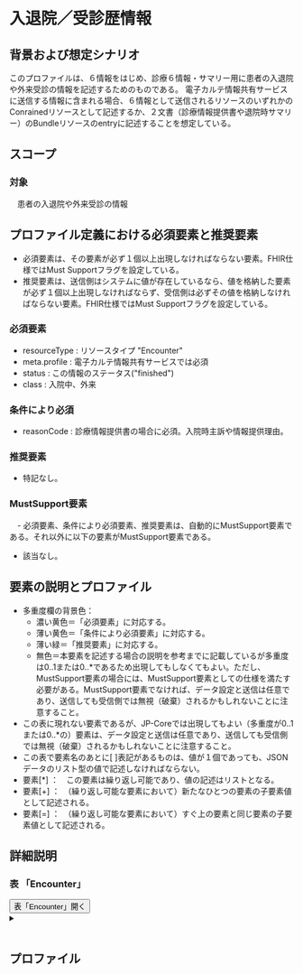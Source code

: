 
# 入退院／受診歴情報

## 背景および想定シナリオ
このプロファイルは、６情報をはじめ、診療６情報・サマリー用に患者の入退院や外来受診の情報を記述するためのものである。
電子カルテ情報共有サービスに送信する情報に含まれる場合、６情報として送信されるリソースのいずれかのConrainedリソースとして記述するか、２文書（診療情報提供書や退院時サマリー）のBundleリソースのentryに記述することを想定している。

## スコープ
### 対象
　患者の入退院や外来受診の情報

## プロファイル定義における必須要素と推奨要素
  - 必須要素は、その要素が必ず１個以上出現しなければならない要素。FHIR仕様ではMust Supportフラグを設定している。
  - 推奨要素は、送信側はシステムに値が存在しているなら、値を格納した要素が必ず１個以上出現しなければならず、受信側は必ずその値を格納しなければならない要素。FHIR仕様ではMust Supportフラグを設定している。

### 必須要素
  - resourceType : リソースタイプ "Encounter"
  - meta.profile : 電子カルテ情報共有サービスでは必須
  - status : この情報のステータス("finished")
  - class : 入院中、外来

### 条件により必須
  - reasonCode : 診療情報提供書の場合に必須。入院時主訴や情報提供理由。

### 推奨要素
  - 特記なし。

### MustSupport要素
　- 必須要素、条件により必須要素、推奨要素は、自動的にMustSupport要素である。それ以外に以下の要素がMustSupport要素である。
  - 該当なし。

## 要素の説明とプロファイル
  - 多重度欄の背景色：
    - 濃い黄色＝「必須要素」に対応する。
    - 薄い黄色＝「条件により必須要素」に対応する。
    - 薄い緑＝「推奨要素」に対応する。
    - 無色＝本要素を記述する場合の説明を参考までに記載しているが多重度は0..1または0..*であるため出現してもしなくてもよい。ただし、MustSupport要素の場合には、MustSupport要素としての仕様を満たす必要がある。MustSupport要素でなければ、データ設定と送信は任意であり、送信しても受信側では無視（破棄）されるかもしれないことに注意すること。
  - この表に現れない要素であるが、JP-Coreでは出現してもよい（多重度が0..1または0..*の）要素は、データ設定と送信は任意であり、送信しても受信側では無視（破棄）されるかもしれないことに注意すること。
  - この表で要素名のあとに[ ]表記があるものは、値が１個であっても、JSONデータのリスト型の値で記述しなければならない。
  - 要素[*] ：　この要素は繰り返し可能であり、値の記述はリストとなる。
  - 要素[+] ：　（繰り返し可能な要素において）新たなひとつの要素の子要素値として記述される。
  - 要素[=] ：　（繰り返し可能な要素において）すぐ上の要素と同じ要素の子要素値として記述される。

## 詳細説明


<script>
function details_open(onoff, idname, idCloseButton){
  var elem = document.getElementById(idname);
  elem.open = onoff;
  if (onoff == true){
    document.getElementById(idCloseButton).style.display = 'none';
  } else {
    document.getElementById(idCloseButton).style.display = 'inline';
  }
}
</script>


<h3>表 「Encounter」</h3>
<button id="mrc" type="button" onclick="details_open(true,'ConditionDetails','mrc')">表「Encounter」開く</button>
<details id="ConditionDetails">
<button type="button" onclick="details_open(false,'ConditionDetails', 'mrc')">閉じる</button>
<summary></summary>


<div id="Condition_18042" class="htmlTable" align=center x:publishsource="Excel">

<table border=0 cellpadding=0 cellspacing=0 width=1038 style='border-collapse:
 collapse;table-layout:fixed;width:778pt'>
 <col class=xl400 width=107 style='mso-width-source:userset;mso-width-alt:2925;
 width:80pt'>
 <col class=xl400 width=73 span=3 style='mso-width-source:userset;mso-width-alt:
 2011;width:55pt'>
 <col class=xl400 width=35 style='mso-width-source:userset;mso-width-alt:950;
 width:26pt'>
 <col class=xl400 width=87 style='mso-width-source:userset;mso-width-alt:2377;
 width:65pt'>
 <col class=xl400 width=359 style='mso-width-source:userset;mso-width-alt:9837;
 width:269pt'>
 <col class=xl400 width=36 style='mso-width-source:userset;mso-width-alt:987;
 width:27pt'>
 <col class=xl406 width=195 style='mso-width-source:userset;mso-width-alt:5339;
 width:146pt'>
 <tr height=68 style='mso-height-source:userset;height:51.0pt'>
  <td colspan=9 height=68 class=xl399 align=left width=1038 style='height:51.0pt;
  width:778pt'><a name="Print_Area"><ruby>多重度<span style='display:none'><rt>タジュウド
  </rt></span></ruby>は、<ruby>親<span style='display:none'><rt>オヤ </rt></span></ruby><ruby>要素<span
  style='display:none'><rt>ヨウソ </rt></span></ruby>が<ruby>出現<span
  style='display:none'><rt>シュツゲン </rt></span></ruby>した<ruby>場合<span
  style='display:none'><rt>バアイ </rt></span></ruby>の<ruby>多重度<span
  style='display:none'><rt>タジュウド </rt></span></ruby>。たとえばある<ruby>子要素<span
  style='display:none'><rt>コヨウソ </rt></span></ruby>の<ruby>多重度<span
  style='display:none'><rt>タジュウド </rt></span></ruby>が1..1であっても<ruby>親要素<span
  style='display:none'><rt>オヤヨウソ </rt></span></ruby>が<ruby>出現<span
  style='display:none'><rt>シュツゲン </rt></span></ruby>しない<ruby>場合<span
  style='display:none'><rt>バアイ </rt></span></ruby>にはその<ruby>子要素<span
  style='display:none'><rt>コヨウソ </rt></span></ruby>は<ruby>出現<span
  style='display:none'><rt>シュツゲン </rt></span></ruby>しない。<ruby>逆<span
  style='display:none'><rt>ギャク </rt></span></ruby>に<ruby>親要素<span
  style='display:none'><rt>オヤヨウソ </rt></span></ruby>が<ruby>出現<span
  style='display:none'><rt>シュツゲン </rt></span></ruby>する<ruby>場合<span
  style='display:none'><rt>バアイ </rt></span></ruby>には、この<ruby>子要素<span
  style='display:none'><rt>コヨウソ </rt></span></ruby>は<ruby>出現<span
  style='display:none'><rt>シュツゲン </rt></span></ruby>しなければならない。</a></td>
 </tr>
 <tr height=100 style='height:75.0pt'>
  <td height=100 class=xl67 width=107 style='height:75.0pt;border-top:none;
  width:80pt'>要素Lv1</td>
  <td class=xl389 width=73 style='border-top:none;border-left:none;width:55pt'>要素Lv2</td>
  <td class=xl389 width=73 style='border-top:none;border-left:none;width:55pt'>要素Lv3</td>
  <td class=xl389 width=73 style='border-top:none;border-left:none;width:55pt'>要素Lv4</td>
  <td class=xl390 width=35 style='border-top:none;border-left:none;width:26pt'>多重度</td>
  <td class=xl389 width=87 style='border-top:none;border-left:none;width:65pt'>型</td>
  <td class=xl389 width=359 style='border-top:none;border-left:none;width:269pt'>説明</td>
  <td class=xl389 width=36 style='border-top:none;border-left:none;width:27pt'><ruby>固定値<span
  style='display:none'><rt class=font6>コテイチ</rt></span></ruby> <br>
    <ruby>／<span style='display:none'><rt class=font6>レイジ</rt></span></ruby> <ruby>例<span
  style='display:none'><rt class=font6>ジ</rt></span></ruby> 示</td>
  <td class=xl391 width=195 style='border-top:none;border-left:none;width:146pt'><ruby>固定値<span
  style='display:none'><rt class=font6>コテイチ</rt></span></ruby> または<ruby>例示<span
  style='display:none'><rt class=font6>レイジ</rt></span></ruby></td>
 </tr>
 <tr height=40 style='height:30.0pt'>
  <td height=40 class=xl277 width=107 style='height:30.0pt;border-top:none;
  width:80pt'>resourceType</td>
  <td class=xl325 width=73 style='border-top:none;border-left:none;width:55pt'>　</td>
  <td class=xl325 width=73 style='border-top:none;border-left:none;width:55pt'>　</td>
  <td class=xl325 width=73 style='border-top:none;border-left:none;width:55pt'>　</td>
  <td class=xl392 width=35 style='border-top:none;border-left:none;width:26pt'>1..1</td>
  <td class=xl325 width=87 style='border-top:none;border-left:none;width:65pt'>　</td>
  <td class=xl393 width=359 style='border-top:none;border-left:none;width:269pt'>Encounterリソースであることを示す。</td>
  <td class=xl325 width=36 style='border-top:none;border-left:none;width:27pt'>固定値</td>
  <td class=xl394 width=195 style='border-top:none;border-left:none;width:146pt'>&quot;Encounter&quot;</td>
 </tr>
 <tr height=20 style='height:15.0pt'>
  <td height=20 class=xl277 width=107 style='height:15.0pt;border-top:none;
  width:80pt'>meta</td>
  <td class=xl325 width=73 style='border-top:none;border-left:none;width:55pt'>　</td>
  <td class=xl325 width=73 style='border-top:none;border-left:none;width:55pt'>　</td>
  <td class=xl325 width=73 style='border-top:none;border-left:none;width:55pt'>　</td>
  <td class=xl395 width=35 style='border-top:none;border-left:none;width:26pt'>0..1</td>
  <td class=xl325 width=87 style='border-top:none;border-left:none;width:65pt'>Meta</td>
  <td class=xl325 width=359 style='border-top:none;border-left:none;width:269pt'>　</td>
  <td class=xl325 width=36 style='border-top:none;border-left:none;width:27pt'>　</td>
  <td class=xl394 width=195 style='border-top:none;border-left:none;width:146pt'>　</td>
 </tr>
 <tr height=340 style='height:255.0pt'>
  <td height=340 class=xl277 width=107 style='height:255.0pt;border-top:none;
  width:80pt'>meta</td>
  <td class=xl325 width=73 style='border-top:none;border-left:none;width:55pt'>lastUpdated</td>
  <td class=xl325 width=73 style='border-top:none;border-left:none;width:55pt'>　</td>
  <td class=xl325 width=73 style='border-top:none;border-left:none;width:55pt'>　</td>
  <td class=xl395 width=35 style='border-top:none;border-left:none;width:26pt'>0..1</td>
  <td class=xl325 width=87 style='border-top:none;border-left:none;width:65pt'>instant</td>
  <td class=xl325 width=359 style='border-top:none;border-left:none;width:269pt'>最終更新日時。YYYY-MM-DDThh:mm:ss.sss+zz:zz<br>
   
  この要素は、このリソースのデータを取り込んで蓄積していたシステムが、このリソースになんらかの変更があった可能性があった日時を取得し、このデータを再取り込みする必要性の判断をするために使われる。<ruby>本要素<span
  style='display:none'><rt>ホンヨウソ </rt></span></ruby>に前回取り込んだ時点より後の日時が設定されている場合には、なんらかの変更があった可能性がある（変更がない場合もある）ものとして判断される。したがって、内容になんらかの変更があった場合、またはこのリソースのデータが初めて作成された場合には、その時点以降の日時（たとえば、このリソースのデータを作成した日時）を設定しなければならない。内容の変更がない場合でも、このリソースのデータが作り直された場合や単に複写された場合にその日時を設定しなおしてもよい。ただし、内容に変更がないのであれば、日時を変更しなくてもよい。また、この要素の変更とmeta.versionIdの変更とは、必ずしも連動しないことがある。</td>
  <td class=xl325 width=36 style='border-top:none;border-left:none;width:27pt'>例示</td>
  <td class=xl394 width=195 style='border-top:none;border-left:none;width:146pt'>&quot;2015-02-07T13:28:17.239+09:00&quot;</td>
 </tr>
 <tr height=160 style='height:120.0pt'>
  <td height=160 class=xl277 width=107 style='height:120.0pt;border-top:none;
  width:80pt'>meta</td>
  <td class=xl325 width=73 style='border-top:none;border-left:none;width:55pt'>profile[+]</td>
  <td class=xl325 width=73 style='border-top:none;border-left:none;width:55pt'>　</td>
  <td class=xl325 width=73 style='border-top:none;border-left:none;width:55pt'>　</td>
  <td class=xl396 width=35 style='border-top:none;border-left:none;width:26pt'>0..*</td>
  <td class=xl325 width=87 style='border-top:none;border-left:none;width:65pt'>canonical(StructureDefinition)</td>
  <td class=xl397 width=359 style='border-top:none;border-left:none;width:269pt'>準拠しているプロファイルを受信側に通知したい場合には、本文書のプロファイルを識別するURLを指定する。<br>
    http://jpfhir.jp/fhir/eCS/StructureDefinition/JP_Encounter_eCS　を設定する。<br>
    <font class="font11">電子カルテ情報共有サービスに本リソースデータを送信する場合には、http://jpfhir.jp/fhir/clins/StructureDefinition/JP_Encounter_eCS　を設定すること。</font></td>
  <td class=xl325 width=36 style='border-top:none;border-left:none;width:27pt'>固定値</td>
  <td class=xl398 width=195 style='border-top:none;border-left:none;width:146pt'>&quot;http://jpfhir.jp/fhir/eCS/StructureDefinition/JP_Encounter_eCS&quot;<br>
    または<br>
   
  &quot;http://jpfhir.jp/fhir/clins/StructureDefinition/JP_Encounter_eCS&quot;</td>
 </tr>
 <tr height=40 style='height:30.0pt'>
  <td height=40 class=xl401 align=left width=107 style='height:30.0pt;
  border-top:none;width:80pt'>identifier[*]</td>
  <td class=xl95 width=73 style='border-top:none;border-left:none;width:55pt'><span
  lang=EN-US>　</span></td>
  <td class=xl95 width=73 style='border-top:none;border-left:none;width:55pt'><span
  lang=EN-US>　</span></td>
  <td class=xl95 width=73 style='border-top:none;border-left:none;width:55pt'><span
  lang=EN-US>　</span></td>
  <td class=xl95 align=left width=35 style='border-top:none;border-left:none;
  width:26pt'>0..1*</td>
  <td class=xl95 align=left width=87 style='border-top:none;border-left:none;
  width:65pt'>Identifier</td>
  <td class=xl95 align=left width=359 style='border-top:none;border-left:none;
  width:269pt'>この医療機関における入院管理番号、あるいは<ruby>受診<span style='display:none'><rt>ジュシｎ
  </rt></span></ruby><ruby>歴<span style='display:none'><rt>レキ </rt></span></ruby><ruby>管理<span
  style='display:none'><rt>カンリ </rt></span></ruby><ruby>番号<span
  style='display:none'><rt>バンゴウ </rt></span></ruby>。</td>
  <td class=xl95 width=36 style='border-top:none;border-left:none;width:27pt'>　</td>
  <td class=xl394 width=195 style='border-top:none;border-left:none;width:146pt'><span
  lang=EN-US>　</span></td>
 </tr>
 <tr height=60 style='height:45.0pt'>
  <td height=60 class=xl401 align=left width=107 style='height:45.0pt;
  border-top:none;width:80pt'>identifier[+]</td>
  <td class=xl95 align=left width=73 style='border-top:none;border-left:none;
  width:55pt'>system</td>
  <td class=xl95 width=73 style='border-top:none;border-left:none;width:55pt'><span
  lang=EN-US>　</span></td>
  <td class=xl95 width=73 style='border-top:none;border-left:none;width:55pt'><span
  lang=EN-US>　</span></td>
  <td class=xl95 align=left width=35 style='border-top:none;border-left:none;
  width:26pt'>1..1</td>
  <td class=xl95 width=87 style='border-top:none;border-left:none;width:65pt'><span
  lang=EN-US>　</span></td>
  <td class=xl95 align=left width=359 style='border-top:none;border-left:none;
  width:269pt'>付番方法については「識別子名前空間一覧」を参照。</td>
  <td class=xl95 align=left width=36 style='border-top:none;border-left:none;
  width:27pt'>固定値</td>
  <td class=xl394 width=195 style='border-top:none;border-left:none;width:146pt'><span
  lang=EN-US>&quot;http://jpfhir.jp/fhir/core/IdSystem/resourceInstance-identifier&quot;</span></td>
 </tr>
 <tr height=20 style='height:15.0pt'>
  <td height=20 class=xl401 align=left width=107 style='height:15.0pt;
  border-top:none;width:80pt'>identifier[=]</td>
  <td class=xl95 align=left width=73 style='border-top:none;border-left:none;
  width:55pt'>value</td>
  <td class=xl95 width=73 style='border-top:none;border-left:none;width:55pt'><span
  lang=EN-US>　</span></td>
  <td class=xl95 width=73 style='border-top:none;border-left:none;width:55pt'><span
  lang=EN-US>　</span></td>
  <td class=xl95 align=left width=35 style='border-top:none;border-left:none;
  width:26pt'>1..1</td>
  <td class=xl95 width=87 style='border-top:none;border-left:none;width:65pt'><span
  lang=EN-US>　</span></td>
  <td class=xl95 align=left width=359 style='border-top:none;border-left:none;
  width:269pt'>入院管理番号、受診歴管理番号の文字列。値は例示。</td>
  <td class=xl95 align=left width=36 style='border-top:none;border-left:none;
  width:27pt'><ruby>例<span style='display:none'><rt>レイジ </rt></span></ruby>示</td>
  <td class=xl394 width=195 style='border-top:none;border-left:none;width:146pt'><span
  lang=EN-US>&quot;1311234567-2020-00123456&quot;</span></td>
 </tr>
 <tr height=60 style='height:45.0pt'>
  <td height=60 class=xl401 align=left width=107 style='height:45.0pt;
  border-top:none;width:80pt'>status</td>
  <td class=xl95 width=73 style='border-top:none;border-left:none;width:55pt'><span
  lang=EN-US>　</span></td>
  <td class=xl95 width=73 style='border-top:none;border-left:none;width:55pt'><span
  lang=EN-US>　</span></td>
  <td class=xl95 width=73 style='border-top:none;border-left:none;width:55pt'><span
  lang=EN-US>　</span></td>
  <td class=xl402 align=left width=35 style='border-top:none;border-left:none;
  width:26pt'>1..1</td>
  <td class=xl95 align=left width=87 style='border-top:none;border-left:none;
  width:65pt'>code</td>
  <td class=xl95 align=left width=359 style='border-top:none;border-left:none;
  width:269pt'>この情報のステータス。EncounterStatus(http://
  hl7.org/fhir/ValueSet/encouner-status)より&quot;finished&quot;を指定する。</td>
  <td class=xl95 align=left width=36 style='border-top:none;border-left:none;
  width:27pt'>固定値</td>
  <td class=xl394 width=195 style='border-top:none;border-left:none;width:146pt'><span
  lang=EN-US>&quot;finished&quot;</span></td>
 </tr>
 <tr height=20 style='height:15.0pt'>
  <td height=20 class=xl401 align=left width=107 style='height:15.0pt;
  border-top:none;width:80pt'>class</td>
  <td class=xl95 width=73 style='border-top:none;border-left:none;width:55pt'><span
  lang=EN-US>　</span></td>
  <td class=xl95 width=73 style='border-top:none;border-left:none;width:55pt'><span
  lang=EN-US>　</span></td>
  <td class=xl95 width=73 style='border-top:none;border-left:none;width:55pt'><span
  lang=EN-US>　</span></td>
  <td class=xl402 align=left width=35 style='border-top:none;border-left:none;
  width:26pt'>1..1</td>
  <td class=xl95 align=left width=87 style='border-top:none;border-left:none;
  width:65pt'>Coding</td>
  <td class=xl95 align=left width=359 style='border-top:none;border-left:none;
  width:269pt'><ruby>入院<span style='display:none'><rt>ニュウイｎ </rt></span></ruby>または受診イベントの分類<ruby>情報<span
  style='display:none'><rt>ジョウホウ </rt></span></ruby>。</td>
  <td class=xl95 width=36 style='border-top:none;border-left:none;width:27pt'>　</td>
  <td class=xl394 width=195 style='border-top:none;border-left:none;width:146pt'><span
  lang=EN-US>　</span></td>
 </tr>
 <tr height=60 style='page-break-before:always;height:45.0pt'>
  <td height=60 class=xl401 align=left width=107 style='height:45.0pt;
  border-top:none;width:80pt'>class</td>
  <td class=xl95 align=left width=73 style='border-top:none;border-left:none;
  width:55pt'>system</td>
  <td class=xl95 width=73 style='border-top:none;border-left:none;width:55pt'><span
  lang=EN-US>　</span></td>
  <td class=xl95 width=73 style='border-top:none;border-left:none;width:55pt'><span
  lang=EN-US>　</span></td>
  <td class=xl402 align=left width=35 style='border-top:none;border-left:none;
  width:26pt'>1..1</td>
  <td class=xl95 align=left width=87 style='border-top:none;border-left:none;
  width:65pt'>uri</td>
  <td class=xl95 align=left width=359 style='border-top:none;border-left:none;
  width:269pt'>コード体系v3.ActEncounterCodeを識別するURI<ruby>。<span style='display:
  none'><rt>。</rt></span></ruby></td>
  <td class=xl95 align=left width=36 style='border-top:none;border-left:none;
  width:27pt'>固定値</td>
  <td class=xl394 width=195 style='border-top:none;border-left:none;width:146pt'><span
  lang=EN-US>&quot;http://terminology. hl7.org/CodeSystem/v3-ActCode&quot;</span></td>
 </tr>
 <tr height=80 style='height:60.0pt'>
  <td height=80 class=xl401 align=left width=107 style='height:60.0pt;
  border-top:none;width:80pt'>class</td>
  <td class=xl95 align=left width=73 style='border-top:none;border-left:none;
  width:55pt'>code</td>
  <td class=xl95 width=73 style='border-top:none;border-left:none;width:55pt'><span
  lang=EN-US>　</span></td>
  <td class=xl95 width=73 style='border-top:none;border-left:none;width:55pt'><span
  lang=EN-US>　</span></td>
  <td class=xl402 align=left width=35 style='border-top:none;border-left:none;
  width:26pt'>1..1</td>
  <td class=xl95 align=left width=87 style='border-top:none;border-left:none;
  width:65pt'>code</td>
  <td class=xl95 align=left width=359 style='border-top:none;border-left:none;
  width:269pt'>「IMP:入院(inpatient
  Encounter)」または、「AMB:外来受診(ambulatory)」。退院時サマリーで退院時を記述する場合には&quot;IMP&quot;を使用する。INPではなくIMPであることに注意。</td>
  <td class=xl95 align=left width=36 style='border-top:none;border-left:none;
  width:27pt'>例示</td>
  <td class=xl394 width=195 style='border-top:none;border-left:none;width:146pt'><span
  lang=EN-US>“IMP&quot;</span></td>
 </tr>
 <tr height=20 style='height:15.0pt'>
  <td height=20 class=xl401 align=left width=107 style='height:15.0pt;
  border-top:none;width:80pt'>class</td>
  <td class=xl95 align=left width=73 style='border-top:none;border-left:none;
  width:55pt'>display</td>
  <td class=xl95 width=73 style='border-top:none;border-left:none;width:55pt'><span
  lang=EN-US>　</span></td>
  <td class=xl95 width=73 style='border-top:none;border-left:none;width:55pt'><span
  lang=EN-US>　</span></td>
  <td class=xl402 align=left width=35 style='border-top:none;border-left:none;
  width:26pt'>1..1</td>
  <td class=xl95 align=left width=87 style='border-top:none;border-left:none;
  width:65pt'>string</td>
  <td class=xl95 width=359 style='border-top:none;border-left:none;width:269pt'><span
  lang=EN-US>　</span></td>
  <td class=xl95 align=left width=36 style='border-top:none;border-left:none;
  width:27pt'>例示</td>
  <td class=xl394 width=195 style='border-top:none;border-left:none;width:146pt'><span
  lang=EN-US>“入院” または”外来”</span></td>
 </tr>
 <tr height=60 style='height:45.0pt'>
  <td height=60 class=xl401 align=left width=107 style='height:45.0pt;
  border-top:none;width:80pt'>classHistory[*]</td>
  <td class=xl95 width=73 style='border-top:none;border-left:none;width:55pt'><span
  lang=EN-US>　</span></td>
  <td class=xl95 width=73 style='border-top:none;border-left:none;width:55pt'><span
  lang=EN-US>　</span></td>
  <td class=xl95 width=73 style='border-top:none;border-left:none;width:55pt'><span
  lang=EN-US>　</span></td>
  <td class=xl95 align=left width=35 style='border-top:none;border-left:none;
  width:26pt'>0..*</td>
  <td class=xl95 width=87 style='border-top:none;border-left:none;width:65pt'><span
  lang=EN-US>　</span></td>
  <td class=xl95 align=left width=359 style='border-top:none;border-left:none;
  width:269pt'>この入院期間までの外来受診履歴や入院履歴を記述したい場合にここに繰り返しで記述する。紹介先受診情報では不要。</td>
  <td class=xl95 width=36 style='border-top:none;border-left:none;width:27pt'>　</td>
  <td class=xl394 width=195 style='border-top:none;border-left:none;width:146pt'><span
  lang=EN-US>　</span></td>
 </tr>
 <tr height=45 style='mso-height-source:userset;height:34.0pt'>
  <td height=45 class=xl401 align=left width=107 style='height:34.0pt;
  border-top:none;width:80pt'>classHistory[+]</td>
  <td class=xl95 align=left width=73 style='border-top:none;border-left:none;
  width:55pt'>class</td>
  <td class=xl95 width=73 style='border-top:none;border-left:none;width:55pt'><span
  lang=EN-US>　</span></td>
  <td class=xl95 width=73 style='border-top:none;border-left:none;width:55pt'><span
  lang=EN-US>　</span></td>
  <td class=xl95 align=left width=35 style='border-top:none;border-left:none;
  width:26pt'>1..1</td>
  <td class=xl95 align=left width=87 style='border-top:none;border-left:none;
  width:65pt'>Coding</td>
  <td class=xl95 align=left width=359 style='border-top:none;border-left:none;
  width:269pt'>受診イベントの分類</td>
  <td class=xl95 width=36 style='border-top:none;border-left:none;width:27pt'>　</td>
  <td class=xl394 width=195 style='border-top:none;border-left:none;width:146pt'><span
  lang=EN-US>　</span></td>
 </tr>
 <tr height=60 style='height:45.0pt'>
  <td height=60 class=xl401 align=left width=107 style='height:45.0pt;
  border-top:none;width:80pt'>classHistory[=]</td>
  <td class=xl95 align=left width=73 style='border-top:none;border-left:none;
  width:55pt'>class</td>
  <td class=xl95 align=left width=73 style='border-top:none;border-left:none;
  width:55pt'>system</td>
  <td class=xl95 width=73 style='border-top:none;border-left:none;width:55pt'><span
  lang=EN-US>　</span></td>
  <td class=xl95 align=left width=35 style='border-top:none;border-left:none;
  width:26pt'>1..1</td>
  <td class=xl95 align=left width=87 style='border-top:none;border-left:none;
  width:65pt'>uri</td>
  <td class=xl95 align=left width=359 style='border-top:none;border-left:none;
  width:269pt'>コード体系v3.ActEncounterCodeを識別するURI。</td>
  <td class=xl95 align=left width=36 style='border-top:none;border-left:none;
  width:27pt'>固定値</td>
  <td class=xl394 width=195 style='border-top:none;border-left:none;width:146pt'><span
  lang=EN-US>&quot;http://terminology. hl7.org/CodeSystem/v3-ActCode&quot;</span></td>
 </tr>
 <tr height=100 style='height:75.0pt'>
  <td height=100 class=xl401 align=left width=107 style='height:75.0pt;
  border-top:none;width:80pt'>classHistory[=]</td>
  <td class=xl95 align=left width=73 style='border-top:none;border-left:none;
  width:55pt'>class</td>
  <td class=xl95 align=left width=73 style='border-top:none;border-left:none;
  width:55pt'>code</td>
  <td class=xl95 width=73 style='border-top:none;border-left:none;width:55pt'><span
  lang=EN-US>　</span></td>
  <td class=xl95 align=left width=35 style='border-top:none;border-left:none;
  width:26pt'>1..1</td>
  <td class=xl95 width=87 style='border-top:none;border-left:none;width:65pt'><span
  lang=EN-US>　</span></td>
  <td class=xl95 align=left width=359 style='border-top:none;border-left:none;
  width:269pt'>「IMP:入院(inpatient Encounter)」または、「AMB:外来受診(ambulatory)」<br>
    退院時サマリーで退院時を記述する場合には&quot;IMP&quot;を使用する。<br>
    * INPではなくIMPであることに注意。</td>
  <td class=xl95 width=36 style='border-top:none;border-left:none;width:27pt'>　</td>
  <td class=xl394 width=195 style='border-top:none;border-left:none;width:146pt'><span
  lang=EN-US>“IMP” または”AMB”</span></td>
 </tr>
 <tr height=35 style='mso-height-source:userset;height:26.0pt'>
  <td height=35 class=xl401 align=left width=107 style='height:26.0pt;
  border-top:none;width:80pt'>classHistory[=]</td>
  <td class=xl95 align=left width=73 style='border-top:none;border-left:none;
  width:55pt'>class</td>
  <td class=xl95 align=left width=73 style='border-top:none;border-left:none;
  width:55pt'>display</td>
  <td class=xl95 width=73 style='border-top:none;border-left:none;width:55pt'><span
  lang=EN-US>　</span></td>
  <td class=xl95 align=left width=35 style='border-top:none;border-left:none;
  width:26pt'>1..1</td>
  <td class=xl95 width=87 style='border-top:none;border-left:none;width:65pt'><span
  lang=EN-US>　</span></td>
  <td class=xl95 width=359 style='border-top:none;border-left:none;width:269pt'><span
  lang=EN-US>　</span></td>
  <td class=xl95 width=36 style='border-top:none;border-left:none;width:27pt'>　</td>
  <td class=xl394 width=195 style='border-top:none;border-left:none;width:146pt'><span
  lang=EN-US>&quot;入院&quot;または&quot;外来&quot;</span></td>
 </tr>
 <tr height=40 style='height:30.0pt'>
  <td height=40 class=xl401 align=left width=107 style='height:30.0pt;
  border-top:none;width:80pt'>classHistory[=]</td>
  <td class=xl95 align=left width=73 style='border-top:none;border-left:none;
  width:55pt'>period</td>
  <td class=xl95 width=73 style='border-top:none;border-left:none;width:55pt'><span
  lang=EN-US>　</span></td>
  <td class=xl95 width=73 style='border-top:none;border-left:none;width:55pt'><span
  lang=EN-US>　</span></td>
  <td class=xl95 align=left width=35 style='border-top:none;border-left:none;
  width:26pt'>0..1</td>
  <td class=xl95 width=87 style='border-top:none;border-left:none;width:65pt'><span
  lang=EN-US>　</span></td>
  <td class=xl95 align=left width=359 style='border-top:none;border-left:none;
  width:269pt'>入院期間を表す必要がある場合には必須。外来では必要な場合を除き省略可。</td>
  <td class=xl95 width=36 style='border-top:none;border-left:none;width:27pt'>　</td>
  <td class=xl394 width=195 style='border-top:none;border-left:none;width:146pt'><span
  lang=EN-US>　</span></td>
 </tr>
 <tr height=60 style='height:45.0pt'>
  <td height=60 class=xl401 align=left width=107 style='height:45.0pt;
  border-top:none;width:80pt'>classHistory[=]</td>
  <td class=xl95 align=left width=73 style='border-top:none;border-left:none;
  width:55pt'>period</td>
  <td class=xl95 align=left width=73 style='border-top:none;border-left:none;
  width:55pt'>start</td>
  <td class=xl95 width=73 style='border-top:none;border-left:none;width:55pt'><span
  lang=EN-US>　</span></td>
  <td class=xl95 align=left width=35 style='border-top:none;border-left:none;
  width:26pt'>1..1</td>
  <td class=xl95 align=left width=87 style='border-top:none;border-left:none;
  width:65pt'>dateTime</td>
  <td class=xl95 align=left width=359 style='border-top:none;border-left:none;
  width:269pt'>上記イベントの開始日時。入院の場合には入院日、外来受診の場合には診療情報提供書の記載基準となった外来受診日に相当するが、period要素自体は省略できる。</td>
  <td class=xl95 width=36 style='border-top:none;border-left:none;width:27pt'>　</td>
  <td class=xl394 width=195 style='border-top:none;border-left:none;width:146pt'><span
  lang=EN-US>&quot;2020-08-21&quot;</span></td>
 </tr>
 <tr height=40 style='height:30.0pt'>
  <td height=40 class=xl401 align=left width=107 style='height:30.0pt;
  border-top:none;width:80pt'>classHistory[=]</td>
  <td class=xl95 align=left width=73 style='border-top:none;border-left:none;
  width:55pt'>period</td>
  <td class=xl95 align=left width=73 style='border-top:none;border-left:none;
  width:55pt'>end</td>
  <td class=xl95 width=73 style='border-top:none;border-left:none;width:55pt'><span
  lang=EN-US>　</span></td>
  <td class=xl95 align=left width=35 style='border-top:none;border-left:none;
  width:26pt'>0..1</td>
  <td class=xl95 align=left width=87 style='border-top:none;border-left:none;
  width:65pt'>dateTime</td>
  <td class=xl95 align=left width=359 style='border-top:none;border-left:none;
  width:269pt'>上記イベントの終了日時。入院の場合には退院日、外来受診の場合には不要。</td>
  <td class=xl95 width=36 style='border-top:none;border-left:none;width:27pt'>　</td>
  <td class=xl394 width=195 style='border-top:none;border-left:none;width:146pt'><span
  lang=EN-US>&quot;2020-08-24&quot;</span></td>
 </tr>
 <tr height=20 style='height:15.0pt'>
  <td height=20 class=xl401 align=left width=107 style='height:15.0pt;
  border-top:none;width:80pt'>period</td>
  <td class=xl95 width=73 style='border-top:none;border-left:none;width:55pt'><span
  lang=EN-US>　</span></td>
  <td class=xl95 width=73 style='border-top:none;border-left:none;width:55pt'><span
  lang=EN-US>　</span></td>
  <td class=xl95 width=73 style='border-top:none;border-left:none;width:55pt'><span
  lang=EN-US>　</span></td>
  <td class=xl95 align=left width=35 style='border-top:none;border-left:none;
  width:26pt'>0..1</td>
  <td class=xl95 align=left width=87 style='border-top:none;border-left:none;
  width:65pt'>Priod</td>
  <td class=xl95 align=left width=359 style='border-top:none;border-left:none;
  width:269pt'>入院期間、<ruby>受診<span style='display:none'><rt>ジュシｎ </rt></span></ruby>イベント<ruby>期間<span
  style='display:none'><rt>キカｎ </rt></span></ruby>。退院時サマリーでは必須。</td>
  <td class=xl95 width=36 style='border-top:none;border-left:none;width:27pt'>　</td>
  <td class=xl394 width=195 style='border-top:none;border-left:none;width:146pt'><span
  lang=EN-US>　</span></td>
 </tr>
 <tr height=20 style='height:15.0pt'>
  <td height=20 class=xl401 align=left width=107 style='height:15.0pt;
  border-top:none;width:80pt'>period</td>
  <td class=xl95 align=left width=73 style='border-top:none;border-left:none;
  width:55pt'>start</td>
  <td class=xl95 width=73 style='border-top:none;border-left:none;width:55pt'><span
  lang=EN-US>　</span></td>
  <td class=xl95 width=73 style='border-top:none;border-left:none;width:55pt'><span
  lang=EN-US>　</span></td>
  <td class=xl95 align=left width=35 style='border-top:none;border-left:none;
  width:26pt'>1..1</td>
  <td class=xl95 align=left width=87 style='border-top:none;border-left:none;
  width:65pt'>dateTime</td>
  <td class=xl95 align=left width=359 style='border-top:none;border-left:none;
  width:269pt'>この入院の入院日時</td>
  <td class=xl95 width=36 style='border-top:none;border-left:none;width:27pt'>　</td>
  <td class=xl394 width=195 style='border-top:none;border-left:none;width:146pt'><span
  lang=EN-US>&quot;2020-09-01&quot;</span></td>
 </tr>
 <tr height=20 style='height:15.0pt'>
  <td height=20 class=xl401 align=left width=107 style='height:15.0pt;
  border-top:none;width:80pt'>period</td>
  <td class=xl95 align=left width=73 style='border-top:none;border-left:none;
  width:55pt'>end</td>
  <td class=xl95 width=73 style='border-top:none;border-left:none;width:55pt'><span
  lang=EN-US>　</span></td>
  <td class=xl95 width=73 style='border-top:none;border-left:none;width:55pt'><span
  lang=EN-US>　</span></td>
  <td class=xl95 align=left width=35 style='border-top:none;border-left:none;
  width:26pt'>1..1</td>
  <td class=xl95 align=left width=87 style='border-top:none;border-left:none;
  width:65pt'>dateTime</td>
  <td class=xl95 align=left width=359 style='border-top:none;border-left:none;
  width:269pt'>この入院の退院日時</td>
  <td class=xl95 width=36 style='border-top:none;border-left:none;width:27pt'>　</td>
  <td class=xl394 width=195 style='border-top:none;border-left:none;width:146pt'><span
  lang=EN-US>&quot;2020-09-18&quot;</span></td>
 </tr>
 <tr height=20 style='height:15.0pt'>
  <td height=20 class=xl401 align=left width=107 style='height:15.0pt;
  border-top:none;width:80pt'>length</td>
  <td class=xl95 width=73 style='border-top:none;border-left:none;width:55pt'><span
  lang=EN-US>　</span></td>
  <td class=xl95 width=73 style='border-top:none;border-left:none;width:55pt'><span
  lang=EN-US>　</span></td>
  <td class=xl95 width=73 style='border-top:none;border-left:none;width:55pt'><span
  lang=EN-US>　</span></td>
  <td class=xl95 align=left width=35 style='border-top:none;border-left:none;
  width:26pt'>0..1</td>
  <td class=xl95 align=left width=87 style='border-top:none;border-left:none;
  width:65pt'>Duration</td>
  <td class=xl95 align=left width=359 style='border-top:none;border-left:none;
  width:269pt'>この入院の在院日数</td>
  <td class=xl95 width=36 style='border-top:none;border-left:none;width:27pt'>　</td>
  <td class=xl394 width=195 style='border-top:none;border-left:none;width:146pt'><span
  lang=EN-US>　</span></td>
 </tr>
 <tr height=20 style='height:15.0pt'>
  <td height=20 class=xl401 align=left width=107 style='height:15.0pt;
  border-top:none;width:80pt'>length</td>
  <td class=xl95 align=left width=73 style='border-top:none;border-left:none;
  width:55pt'>value</td>
  <td class=xl95 width=73 style='border-top:none;border-left:none;width:55pt'><span
  lang=EN-US>　</span></td>
  <td class=xl95 width=73 style='border-top:none;border-left:none;width:55pt'><span
  lang=EN-US>　</span></td>
  <td class=xl95 align=left width=35 style='border-top:none;border-left:none;
  width:26pt'>1..1</td>
  <td class=xl95 align=left width=87 style='border-top:none;border-left:none;
  width:65pt'>decimal</td>
  <td class=xl95 align=left width=359 style='border-top:none;border-left:none;
  width:269pt'>在院日数。値は例示。</td>
  <td class=xl95 width=36 style='border-top:none;border-left:none;width:27pt'>　</td>
  <td class=xl394 width=195 style='border-top:none;border-left:none;width:146pt'><span
  lang=EN-US>7</span></td>
 </tr>
 <tr height=20 style='height:15.0pt'>
  <td height=20 class=xl401 align=left width=107 style='height:15.0pt;
  border-top:none;width:80pt'>length</td>
  <td class=xl95 align=left width=73 style='border-top:none;border-left:none;
  width:55pt'>unit</td>
  <td class=xl95 width=73 style='border-top:none;border-left:none;width:55pt'><span
  lang=EN-US>　</span></td>
  <td class=xl95 width=73 style='border-top:none;border-left:none;width:55pt'><span
  lang=EN-US>　</span></td>
  <td class=xl95 align=left width=35 style='border-top:none;border-left:none;
  width:26pt'>1..1</td>
  <td class=xl95 align=left width=87 style='border-top:none;border-left:none;
  width:65pt'>string</td>
  <td class=xl95 align=left width=359 style='border-top:none;border-left:none;
  width:269pt'>在院日数の単位文字列。固定値。</td>
  <td class=xl95 width=36 style='border-top:none;border-left:none;width:27pt'>　</td>
  <td class=xl394 width=195 style='border-top:none;border-left:none;width:146pt'><span
  lang=EN-US>&quot;日&quot;</span></td>
 </tr>
 <tr height=32 style='mso-height-source:userset;height:24.0pt'>
  <td height=32 class=xl401 align=left width=107 style='height:24.0pt;
  border-top:none;width:80pt'>length</td>
  <td class=xl95 align=left width=73 style='border-top:none;border-left:none;
  width:55pt'>system</td>
  <td class=xl95 width=73 style='border-top:none;border-left:none;width:55pt'><span
  lang=EN-US>　</span></td>
  <td class=xl95 width=73 style='border-top:none;border-left:none;width:55pt'><span
  lang=EN-US>　</span></td>
  <td class=xl95 align=left width=35 style='border-top:none;border-left:none;
  width:26pt'>1..1</td>
  <td class=xl95 align=left width=87 style='border-top:none;border-left:none;
  width:65pt'>uri</td>
  <td class=xl95 align=left width=359 style='border-top:none;border-left:none;
  width:269pt'>単位コードUCUMのコード体系を識別するURI。固定値。</td>
  <td class=xl95 width=36 style='border-top:none;border-left:none;width:27pt'>　</td>
  <td class=xl394 width=195 style='border-top:none;border-left:none;width:146pt'><span
  lang=EN-US>&quot;http://unitsofmeasure.org&quot;</span></td>
 </tr>
 <tr height=20 style='height:15.0pt'>
  <td height=20 class=xl401 align=left width=107 style='height:15.0pt;
  border-top:none;width:80pt'>length</td>
  <td class=xl95 align=left width=73 style='border-top:none;border-left:none;
  width:55pt'>code</td>
  <td class=xl95 width=73 style='border-top:none;border-left:none;width:55pt'><span
  lang=EN-US>　</span></td>
  <td class=xl95 width=73 style='border-top:none;border-left:none;width:55pt'><span
  lang=EN-US>　</span></td>
  <td class=xl95 align=left width=35 style='border-top:none;border-left:none;
  width:26pt'>1..1</td>
  <td class=xl95 align=left width=87 style='border-top:none;border-left:none;
  width:65pt'>code</td>
  <td class=xl95 align=left width=359 style='border-top:none;border-left:none;
  width:269pt'>日を意味する単位コード「d」。固定値。</td>
  <td class=xl95 width=36 style='border-top:none;border-left:none;width:27pt'>　</td>
  <td class=xl394 width=195 style='border-top:none;border-left:none;width:146pt'><span
  lang=EN-US>&quot;d&quot;</span></td>
 </tr>
 <tr height=180 style='height:135.0pt'>
  <td height=180 class=xl401 align=left width=107 style='height:135.0pt;
  border-top:none;width:80pt'>reasonCode[*]</td>
  <td class=xl95 width=73 style='border-top:none;border-left:none;width:55pt'><span
  lang=EN-US>　</span></td>
  <td class=xl95 width=73 style='border-top:none;border-left:none;width:55pt'><span
  lang=EN-US>　</span></td>
  <td class=xl95 width=73 style='border-top:none;border-left:none;width:55pt'><span
  lang=EN-US>　</span></td>
  <td class=xl403 align=left width=35 style='border-top:none;border-left:none;
  width:26pt'>0..*</td>
  <td class=xl95 align=left width=87 style='border-top:none;border-left:none;
  width:65pt'>CodeableConcept</td>
  <td class=xl95 align=left width=359 style='border-top:none;border-left:none;
  width:269pt'>入院時主訴・入院理由。<br>
    診療情報提供書の場合、その理由（主訴・目的）<br>
   
  コードで記述できる場合にそのコード記述。system値はMEDIS標準病名マスター病名交換用コードを使用する場合の例示。&quot;BOEF&quot;は、MEDIS標準病名マスター病名交換用コードで&quot;持続腹痛&quot;のコード。&quot;持続腹痛&quot;は、入院時主訴・入院理由のテキスト記述。<br>
    診療情報提供書の場合、text要素で理由を自由記述すること。</td>
  <td class=xl95 align=left width=36 style='border-top:none;border-left:none;
  width:27pt'><ruby>例<span style='display:none'><rt>レイジ </rt></span></ruby>示</td>
  <td class=xl404 width=195 style='border-top:none;border-left:none;width:146pt'><span
  lang=EN-US><a href="http://medis.or.jp/CodeSystem/master-disease-exCode"
  target="_parent"><span style='font-family:"ＭＳ 明朝";mso-generic-font-family:
  auto;mso-font-charset:128'>http://medis.or.jp/CodeSystem/master-disease-exCode</span></a></span></td>
 </tr>
 <tr height=20 style='height:15.0pt'>
  <td height=20 class=xl401 align=left width=107 style='height:15.0pt;
  border-top:none;width:80pt'>diagnosis[*]</td>
  <td class=xl95 width=73 style='border-top:none;border-left:none;width:55pt'><span
  lang=EN-US>　</span></td>
  <td class=xl95 width=73 style='border-top:none;border-left:none;width:55pt'><span
  lang=EN-US>　</span></td>
  <td class=xl95 width=73 style='border-top:none;border-left:none;width:55pt'><span
  lang=EN-US>　</span></td>
  <td class=xl95 align=left width=35 style='border-top:none;border-left:none;
  width:26pt'>0..*</td>
  <td class=xl95 width=87 style='border-top:none;border-left:none;width:65pt'><span
  lang=EN-US>　</span></td>
  <td class=xl95 align=left width=359 style='border-top:none;border-left:none;
  width:269pt'>入院期間中の診断情報。診療情報提供書では不要。</td>
  <td class=xl95 width=36 style='border-top:none;border-left:none;width:27pt'>　</td>
  <td class=xl394 width=195 style='border-top:none;border-left:none;width:146pt'><span
  lang=EN-US>　</span></td>
 </tr>
 <tr height=40 style='height:30.0pt'>
  <td height=40 class=xl401 align=left width=107 style='height:30.0pt;
  border-top:none;width:80pt'>diagnosis[+]</td>
  <td class=xl95 align=left width=73 style='border-top:none;border-left:none;
  width:55pt'>condition</td>
  <td class=xl95 width=73 style='border-top:none;border-left:none;width:55pt'><span
  lang=EN-US>　</span></td>
  <td class=xl95 width=73 style='border-top:none;border-left:none;width:55pt'><span
  lang=EN-US>　</span></td>
  <td class=xl95 align=left width=35 style='border-top:none;border-left:none;
  width:26pt'>1..1</td>
  <td class=xl95 align=left width=87 style='border-top:none;border-left:none;
  width:65pt'>Reference(Condition)</td>
  <td class=xl95 align=left width=359 style='border-top:none;border-left:none;
  width:269pt'>患者状態（病態・疾患名・症状）への参照</td>
  <td class=xl95 width=36 style='border-top:none;border-left:none;width:27pt'>　</td>
  <td class=xl394 width=195 style='border-top:none;border-left:none;width:146pt'><span
  lang=EN-US>　</span></td>
 </tr>
 <tr height=120 style='height:90.0pt'>
  <td height=120 class=xl401 align=left width=107 style='height:90.0pt;
  border-top:none;width:80pt'>diagnosis[=]</td>
  <td class=xl95 align=left width=73 style='border-top:none;border-left:none;
  width:55pt'>use</td>
  <td class=xl95 width=73 style='border-top:none;border-left:none;width:55pt'><span
  lang=EN-US>　</span></td>
  <td class=xl95 width=73 style='border-top:none;border-left:none;width:55pt'><span
  lang=EN-US>　</span></td>
  <td class=xl95 align=left width=35 style='border-top:none;border-left:none;
  width:26pt'>0..1</td>
  <td class=xl95 align=left width=87 style='border-top:none;border-left:none;
  width:65pt'>CodeableConcept</td>
  <td class=xl95 align=left width=359 style='border-top:none;border-left:none;
  width:269pt'>診断の位置付け区分。<br>
   
  （DiagnosisRole）。これにより、入院時診断、退院時診断、などが区別される。入院中のすべての診断病名にこのコードが必須ではないが、少なくともAD:入院時診断、DD:退院時診断、CC:主訴、についてはそれぞれ1個以上はこのコードがついている必要がある。</td>
  <td class=xl95 width=36 style='border-top:none;border-left:none;width:27pt'>　</td>
  <td class=xl394 width=195 style='border-top:none;border-left:none;width:146pt'><span
  lang=EN-US>　</span></td>
 </tr>
 <tr height=40 style='height:30.0pt'>
  <td height=40 class=xl401 align=left width=107 style='height:30.0pt;
  border-top:none;width:80pt'>diagnosis[=]</td>
  <td class=xl95 align=left width=73 style='border-top:none;border-left:none;
  width:55pt'>use</td>
  <td class=xl95 align=left width=73 style='border-top:none;border-left:none;
  width:55pt'>coding[*]</td>
  <td class=xl95 width=73 style='border-top:none;border-left:none;width:55pt'><span
  lang=EN-US>　</span></td>
  <td class=xl95 align=left width=35 style='border-top:none;border-left:none;
  width:26pt'>1..*</td>
  <td class=xl95 width=87 style='border-top:none;border-left:none;width:65pt'><span
  lang=EN-US>　</span></td>
  <td class=xl95 align=left width=359 style='border-top:none;border-left:none;
  width:269pt'>同じ診断名に複数の診断位置付けコードをつけることができる。</td>
  <td class=xl95 width=36 style='border-top:none;border-left:none;width:27pt'>　</td>
  <td class=xl394 width=195 style='border-top:none;border-left:none;width:146pt'><span
  lang=EN-US>　</span></td>
 </tr>
 <tr height=40 style='height:30.0pt'>
  <td height=40 class=xl401 align=left width=107 style='height:30.0pt;
  border-top:none;width:80pt'>diagnosis[=]</td>
  <td class=xl95 align=left width=73 style='border-top:none;border-left:none;
  width:55pt'>use</td>
  <td class=xl95 align=left width=73 style='border-top:none;border-left:none;
  width:55pt'>coding[+]</td>
  <td class=xl95 align=left width=73 style='border-top:none;border-left:none;
  width:55pt'>system</td>
  <td class=xl95 align=left width=35 style='border-top:none;border-left:none;
  width:26pt'>1..1</td>
  <td class=xl95 width=87 style='border-top:none;border-left:none;width:65pt'><span
  lang=EN-US>　</span></td>
  <td class=xl95 align=left width=359 style='border-top:none;border-left:none;
  width:269pt'>診断位置付けValueSet（FHIR準拠の場合のコード表）</td>
  <td class=xl95 width=36 style='border-top:none;border-left:none;width:27pt'>　</td>
  <td class=xl394 width=195 style='border-top:none;border-left:none;width:146pt'><span
  lang=EN-US>&quot;<font class="font44">http://terminology.hl7.org/CodeSystem/diagnosis-role</font><font
  class="font9">&quot;</font></span></td>
 </tr>
 <tr height=60 style='height:45.0pt'>
  <td height=60 class=xl401 align=left width=107 style='height:45.0pt;
  border-top:none;width:80pt'>diagnosis[=]</td>
  <td class=xl95 align=left width=73 style='border-top:none;border-left:none;
  width:55pt'>use</td>
  <td class=xl95 align=left width=73 style='border-top:none;border-left:none;
  width:55pt'>coding[=]</td>
  <td class=xl95 align=left width=73 style='border-top:none;border-left:none;
  width:55pt'>code</td>
  <td class=xl95 align=left width=35 style='border-top:none;border-left:none;
  width:26pt'>1..1</td>
  <td class=xl95 width=87 style='border-top:none;border-left:none;width:65pt'><span
  lang=EN-US>　</span></td>
  <td class=xl95 align=left width=359 style='border-top:none;border-left:none;
  width:269pt'>AD:入院時診断、DD:退院時診断、CC:主訴、CM:併存症診断、pre-op:術前診断、post-op:術後診断、billing:会計請求診断（FHIR準拠の場合のコード表）。値は例示。</td>
  <td class=xl95 width=36 style='border-top:none;border-left:none;width:27pt'>　</td>
  <td class=xl394 width=195 style='border-top:none;border-left:none;width:146pt'><span
  lang=EN-US>&quot;DD&quot;</span></td>
 </tr>
 <tr height=20 style='height:15.0pt'>
  <td height=20 class=xl401 align=left width=107 style='height:15.0pt;
  border-top:none;width:80pt'>diagnosis[=]</td>
  <td class=xl95 align=left width=73 style='border-top:none;border-left:none;
  width:55pt'>use</td>
  <td class=xl95 align=left width=73 style='border-top:none;border-left:none;
  width:55pt'>coding[=]</td>
  <td class=xl95 align=left width=73 style='border-top:none;border-left:none;
  width:55pt'>display</td>
  <td class=xl95 align=left width=35 style='border-top:none;border-left:none;
  width:26pt'>1..1</td>
  <td class=xl95 width=87 style='border-top:none;border-left:none;width:65pt'><span
  lang=EN-US>　</span></td>
  <td class=xl95 align=left width=359 style='border-top:none;border-left:none;
  width:269pt'>コードに対する名称。値は例示。</td>
  <td class=xl95 width=36 style='border-top:none;border-left:none;width:27pt'>　</td>
  <td class=xl394 width=195 style='border-top:none;border-left:none;width:146pt'><span
  lang=EN-US>&quot;退院時診断&quot;</span></td>
 </tr>
 <tr height=40 style='height:30.0pt'>
  <td height=40 class=xl401 align=left width=107 style='height:30.0pt;
  border-top:none;width:80pt'>diagnosis[=]</td>
  <td class=xl95 align=left width=73 style='border-top:none;border-left:none;
  width:55pt'>rank</td>
  <td class=xl95 width=73 style='border-top:none;border-left:none;width:55pt'><span
  lang=EN-US>　</span></td>
  <td class=xl95 width=73 style='border-top:none;border-left:none;width:55pt'><span
  lang=EN-US>　</span></td>
  <td class=xl95 align=left width=35 style='border-top:none;border-left:none;
  width:26pt'>0..1</td>
  <td class=xl95 align=left width=87 style='border-top:none;border-left:none;
  width:65pt'>positiveInt</td>
  <td class=xl95 align=left width=359 style='border-top:none;border-left:none;
  width:269pt'>同じ診断位置付け内での順序数値（1から順）。順序は医療者の意図によりつけてよい。値は例示。</td>
  <td class=xl95 width=36 style='border-top:none;border-left:none;width:27pt'>　</td>
  <td class=xl394 width=195 style='border-top:none;border-left:none;width:146pt'><span
  lang=EN-US>1</span></td>
 </tr>
 <tr height=40 style='height:30.0pt'>
  <td height=40 class=xl401 align=left width=107 style='height:30.0pt;
  border-top:none;width:80pt'>hospitalization</td>
  <td class=xl95 width=73 style='border-top:none;border-left:none;width:55pt'><span
  lang=EN-US>　</span></td>
  <td class=xl95 width=73 style='border-top:none;border-left:none;width:55pt'><span
  lang=EN-US>　</span></td>
  <td class=xl95 width=73 style='border-top:none;border-left:none;width:55pt'><span
  lang=EN-US>　</span></td>
  <td class=xl95 align=left width=35 style='border-top:none;border-left:none;
  width:26pt'>0..1</td>
  <td class=xl95 align=left width=87 style='border-top:none;border-left:none;
  width:65pt'>BackboneElement</td>
  <td class=xl95 align=left width=359 style='border-top:none;border-left:none;
  width:269pt'>入退院詳細情報。診療情報提供書では不要。退院時サマリーでは必須。</td>
  <td class=xl95 width=36 style='border-top:none;border-left:none;width:27pt'>　</td>
  <td class=xl394 width=195 style='border-top:none;border-left:none;width:146pt'><span
  lang=EN-US>　</span></td>
 </tr>
 <tr height=80 style='height:60.0pt'>
  <td height=80 class=xl401 align=left width=107 style='height:60.0pt;
  border-top:none;width:80pt'>hospitalization</td>
  <td class=xl95 align=left width=73 style='border-top:none;border-left:none;
  width:55pt'>origin</td>
  <td class=xl95 width=73 style='border-top:none;border-left:none;width:55pt'><span
  lang=EN-US>　</span></td>
  <td class=xl95 width=73 style='border-top:none;border-left:none;width:55pt'><span
  lang=EN-US>　</span></td>
  <td class=xl95 align=left width=35 style='border-top:none;border-left:none;
  width:26pt'>0..1</td>
  <td class=xl95 align=left width=87 style='border-top:none;border-left:none;
  width:65pt'>Reference(Location | Organization)</td>
  <td class=xl95 align=left width=359 style='border-top:none;border-left:none;
  width:269pt'>入院前の所在場所または施設への参照。</td>
  <td class=xl95 width=36 style='border-top:none;border-left:none;width:27pt'>　</td>
  <td class=xl394 width=195 style='border-top:none;border-left:none;width:146pt'><span
  lang=EN-US>　</span></td>
 </tr>
 <tr height=180 style='height:135.0pt'>
  <td height=180 class=xl401 align=left width=107 style='height:135.0pt;
  border-top:none;width:80pt'>hospitalization</td>
  <td class=xl95 align=left width=73 style='border-top:none;border-left:none;
  width:55pt'>admitSource</td>
  <td class=xl95 width=73 style='border-top:none;border-left:none;width:55pt'><span
  lang=EN-US>　</span></td>
  <td class=xl95 width=73 style='border-top:none;border-left:none;width:55pt'><span
  lang=EN-US>　</span></td>
  <td class=xl95 align=left width=35 style='border-top:none;border-left:none;
  width:26pt'>0..1</td>
  <td class=xl95 align=left width=87 style='border-top:none;border-left:none;
  width:65pt'>CodeableConcept</td>
  <td class=xl95 align=left width=359 style='border-top:none;border-left:none;
  width:269pt'>入院経路を表すコード情報。値は例示。system<ruby>値<span style='display:none'><rt>チ </rt></span></ruby>は<ruby>固定値<span
  style='display:none'><rt>コテイチ </rt></span></ruby>。<br>
    （出典：厚労省DPC導入影響評価調査）<br>
    0 院内の他病棟からの転棟<br>
    1 家庭からの入院<br>
    4 他の病院・診療所の病棟からの転院<br>
    5 介護施設・福祉施設に入所中<br>
    8 院内で出生<br>
    9 その他</td>
  <td class=xl95 align=left width=36 style='border-top:none;border-left:none;
  width:27pt'><ruby>固定値<span style='display:none'><rt>コテイチ </rt></span></ruby></td>
  <td class=xl404 width=195 style='border-top:none;border-left:none;width:146pt'><span
  lang=EN-US><a href="http://jpfhir.jp/fhir/eCS/CodeSystem/admit-Source"
  target="_parent"><span style='font-family:"ＭＳ 明朝";mso-generic-font-family:
  auto;mso-font-charset:128'>http://jpfhir.jp/fhir/eCS/CodeSystem/admit-Source</span></a></span></td>
 </tr>
 <tr height=40 style='height:30.0pt'>
  <td height=40 class=xl401 align=left width=107 style='height:30.0pt;
  border-top:none;width:80pt'>hospitalization</td>
  <td class=xl95 align=left width=73 style='border-top:none;border-left:none;
  width:55pt'>reAdmission</td>
  <td class=xl95 width=73 style='border-top:none;border-left:none;width:55pt'><span
  lang=EN-US>　</span></td>
  <td class=xl95 width=73 style='border-top:none;border-left:none;width:55pt'><span
  lang=EN-US>　</span></td>
  <td class=xl95 align=left width=35 style='border-top:none;border-left:none;
  width:26pt'>0..1</td>
  <td class=xl95 align=left width=87 style='border-top:none;border-left:none;
  width:65pt'>CodeableConcept</td>
  <td class=xl95 align=left width=359 style='border-top:none;border-left:none;
  width:269pt'>再入院の場合の再入院種類。当面未使用</td>
  <td class=xl95 width=36 style='border-top:none;border-left:none;width:27pt'>　</td>
  <td class=xl394 width=195 style='border-top:none;border-left:none;width:146pt'><span
  lang=EN-US>　</span></td>
 </tr>
 <tr height=40 style='height:30.0pt'>
  <td height=40 class=xl401 align=left width=107 style='height:30.0pt;
  border-top:none;width:80pt'>hospitalization</td>
  <td class=xl95 align=left width=73 style='border-top:none;border-left:none;
  width:55pt'>specialCourtesy</td>
  <td class=xl95 width=73 style='border-top:none;border-left:none;width:55pt'><span
  lang=EN-US>　</span></td>
  <td class=xl95 width=73 style='border-top:none;border-left:none;width:55pt'><span
  lang=EN-US>　</span></td>
  <td class=xl95 align=left width=35 style='border-top:none;border-left:none;
  width:26pt'>0..1</td>
  <td class=xl95 align=left width=87 style='border-top:none;border-left:none;
  width:65pt'>CodeableConcept</td>
  <td class=xl95 align=left width=359 style='border-top:none;border-left:none;
  width:269pt'>特別配慮を要する入院。VIP、職員、医療専門職といった区分。当面未使用</td>
  <td class=xl95 width=36 style='border-top:none;border-left:none;width:27pt'>　</td>
  <td class=xl394 width=195 style='border-top:none;border-left:none;width:146pt'><span
  lang=EN-US>　</span></td>
 </tr>
 <tr height=40 style='height:30.0pt'>
  <td height=40 class=xl401 align=left width=107 style='height:30.0pt;
  border-top:none;width:80pt'>hospitalization</td>
  <td class=xl95 align=left width=73 style='border-top:none;border-left:none;
  width:55pt'>SpecialArrangement</td>
  <td class=xl95 width=73 style='border-top:none;border-left:none;width:55pt'><span
  lang=EN-US>　</span></td>
  <td class=xl95 width=73 style='border-top:none;border-left:none;width:55pt'><span
  lang=EN-US>　</span></td>
  <td class=xl95 align=left width=35 style='border-top:none;border-left:none;
  width:26pt'>0..1</td>
  <td class=xl95 align=left width=87 style='border-top:none;border-left:none;
  width:65pt'>CodeableConcept</td>
  <td class=xl95 align=left width=359 style='border-top:none;border-left:none;
  width:269pt'>特別調整を要する入院。車椅子、増設ベッド、通訳、付き添い、盲導犬等の必要性。当面未使用</td>
  <td class=xl95 width=36 style='border-top:none;border-left:none;width:27pt'>　</td>
  <td class=xl394 width=195 style='border-top:none;border-left:none;width:146pt'><span
  lang=EN-US>　</span></td>
 </tr>
 <tr height=80 style='height:60.0pt'>
  <td height=80 class=xl401 align=left width=107 style='height:60.0pt;
  border-top:none;width:80pt'>hospitalization</td>
  <td class=xl95 align=left width=73 style='border-top:none;border-left:none;
  width:55pt'>destination</td>
  <td class=xl95 width=73 style='border-top:none;border-left:none;width:55pt'><span
  lang=EN-US>　</span></td>
  <td class=xl95 width=73 style='border-top:none;border-left:none;width:55pt'><span
  lang=EN-US>　</span></td>
  <td class=xl95 align=left width=35 style='border-top:none;border-left:none;
  width:26pt'>0..1</td>
  <td class=xl95 align=left width=87 style='border-top:none;border-left:none;
  width:65pt'>Reference(Location | Organization)</td>
  <td class=xl95 align=left width=359 style='border-top:none;border-left:none;
  width:269pt'>退院先場所または施設への参照。</td>
  <td class=xl95 width=36 style='border-top:none;border-left:none;width:27pt'>　</td>
  <td class=xl394 width=195 style='border-top:none;border-left:none;width:146pt'><span
  lang=EN-US>　</span></td>
 </tr>
 <tr height=180 style='height:135.0pt'>
  <td height=180 class=xl401 align=left width=107 style='height:135.0pt;
  border-top:none;width:80pt'>hospitalization</td>
  <td class=xl95 align=left width=73 style='border-top:none;border-left:none;
  width:55pt'>dischargeDisposition</td>
  <td class=xl95 width=73 style='border-top:none;border-left:none;width:55pt'><span
  lang=EN-US>　</span></td>
  <td class=xl95 width=73 style='border-top:none;border-left:none;width:55pt'><span
  lang=EN-US>　</span></td>
  <td class=xl95 align=left width=35 style='border-top:none;border-left:none;
  width:26pt'>1..1</td>
  <td class=xl95 align=left width=87 style='border-top:none;border-left:none;
  width:65pt'>CodeableConcept</td>
  <td class=xl95 align=left width=359 style='border-top:none;border-left:none;
  width:269pt'>退院時転帰コード情報。コード表は暫定（出典：厚労省DPC導入影響評価調査）<br>
    1:傷病が治癒・軽快<br>
    3:傷病（白血病、潰瘍性大腸炎、クローン病等）が寛解<br>
    4:傷病が不変<br>
    5:傷病が増悪<br>
    6:傷病による死亡<br>
    7:傷病以外による死亡<br>
    9:その他（検査入院,正常分娩及び人間ドック含む）</td>
  <td class=xl95 width=36 style='border-top:none;border-left:none;width:27pt'>　</td>
  <td class=xl404 width=195 style='border-top:none;border-left:none;width:146pt'><span
  lang=EN-US><a
  href="http://jpfhir.jp/fhir/eCS/CodeSystem/discharge-disposition"
  target="_parent"><span style='font-family:"ＭＳ 明朝";mso-generic-font-family:
  auto;mso-font-charset:128'>http://jpfhir.jp/fhir/eCS/CodeSystem/discharge-disposition</span></a></span></td>
 </tr>
 <tr height=40 style='height:30.0pt'>
  <td height=40 class=xl401 align=left width=107 style='height:30.0pt;
  border-top:none;width:80pt'>location[*]</td>
  <td class=xl95 width=73 style='border-top:none;border-left:none;width:55pt'><span
  lang=EN-US>　</span></td>
  <td class=xl95 width=73 style='border-top:none;border-left:none;width:55pt'><span
  lang=EN-US>　</span></td>
  <td class=xl95 width=73 style='border-top:none;border-left:none;width:55pt'><span
  lang=EN-US>　</span></td>
  <td class=xl95 align=left width=35 style='border-top:none;border-left:none;
  width:26pt'>0..*</td>
  <td class=xl95 align=left width=87 style='border-top:none;border-left:none;
  width:65pt'>BackboneElement</td>
  <td class=xl95 align=left width=359 style='border-top:none;border-left:none;
  width:269pt'>入院中の所在場所（病棟病室など）。診療情報提供書では不要。</td>
  <td class=xl95 width=36 style='border-top:none;border-left:none;width:27pt'>　</td>
  <td class=xl394 width=195 style='border-top:none;border-left:none;width:146pt'><span
  lang=EN-US>　</span></td>
 </tr>
 <tr height=40 style='height:30.0pt'>
  <td height=40 class=xl401 align=left width=107 style='height:30.0pt;
  border-top:none;width:80pt'>location[+]</td>
  <td class=xl95 align=left width=73 style='border-top:none;border-left:none;
  width:55pt'>location</td>
  <td class=xl95 width=73 style='border-top:none;border-left:none;width:55pt'><span
  lang=EN-US>　</span></td>
  <td class=xl95 width=73 style='border-top:none;border-left:none;width:55pt'><span
  lang=EN-US>　</span></td>
  <td class=xl95 align=left width=35 style='border-top:none;border-left:none;
  width:26pt'>0..1</td>
  <td class=xl95 align=left width=87 style='border-top:none;border-left:none;
  width:65pt'>Reference(Location)</td>
  <td class=xl95 align=left width=359 style='border-top:none;border-left:none;
  width:269pt'>入院中の所在場所（病棟病室など）への参照</td>
  <td class=xl95 width=36 style='border-top:none;border-left:none;width:27pt'>　</td>
  <td class=xl394 width=195 style='border-top:none;border-left:none;width:146pt'><span
  lang=EN-US>　</span></td>
 </tr>
 <tr height=40 style='height:30.0pt'>
  <td height=40 class=xl401 align=left width=107 style='height:30.0pt;
  border-top:none;width:80pt'>location[=]</td>
  <td class=xl95 align=left width=73 style='border-top:none;border-left:none;
  width:55pt'>status</td>
  <td class=xl95 width=73 style='border-top:none;border-left:none;width:55pt'><span
  lang=EN-US>　</span></td>
  <td class=xl95 width=73 style='border-top:none;border-left:none;width:55pt'><span
  lang=EN-US>　</span></td>
  <td class=xl95 align=left width=35 style='border-top:none;border-left:none;
  width:26pt'>1..1</td>
  <td class=xl95 align=left width=87 style='border-top:none;border-left:none;
  width:65pt'>code</td>
  <td class=xl95 align=left width=359 style='border-top:none;border-left:none;
  width:269pt'><span lang=EN-US>planned | active | reserved | completed
  のいずれかであるが、退院時サマリーの<ruby>場合<span style='display:none'><rt>バアイ </rt></span></ruby>には、&quot;completed&quot;。</span></td>
  <td class=xl95 align=left width=36 style='border-top:none;border-left:none;
  width:27pt'><ruby>例<span style='display:none'><rt>レイジ </rt></span></ruby>示</td>
  <td class=xl394 width=195 style='border-top:none;border-left:none;width:146pt'><span
  lang=EN-US>&quot;completed&quot;</span></td>
 </tr>
 <tr height=120 style='height:90.0pt'>
  <td height=120 class=xl401 align=left width=107 style='height:90.0pt;
  border-top:none;width:80pt'>location[=]</td>
  <td class=xl95 align=left width=73 style='border-top:none;border-left:none;
  width:55pt'>physicalType</td>
  <td class=xl95 width=73 style='border-top:none;border-left:none;width:55pt'><span
  lang=EN-US>　</span></td>
  <td class=xl95 width=73 style='border-top:none;border-left:none;width:55pt'><span
  lang=EN-US>　</span></td>
  <td class=xl95 align=left width=35 style='border-top:none;border-left:none;
  width:26pt'>0..1</td>
  <td class=xl95 align=left width=87 style='border-top:none;border-left:none;
  width:65pt'>CodeableConcept</td>
  <td class=xl95 align=left width=359 style='border-top:none;border-left:none;
  width:269pt'>所在場所のタイプ。system<ruby>値<span style='display:none'><rt>チ </rt></span></ruby>は<ruby>固定値<span
  style='display:none'><rt>コテイチ </rt></span></ruby>。<br>
    bu: 建物<br>
    wa: 病棟<br>
    ro: 病室<br>
    bd: ベッド<br>
    area: エリア　など。</td>
  <td class=xl95 align=left width=36 style='border-top:none;border-left:none;
  width:27pt'><ruby>固定値<span style='display:none'><rt class=font6>コテイチ</rt></span></ruby>
  <br>
    </td>
  <td class=xl394 width=195 style='border-top:none;border-left:none;width:146pt'><span
  lang=EN-US>&quot;http://terminology.hl7.org/CodeSystem/location-physical-type&quot;</span></td>
 </tr>
 <tr height=20 style='height:15.0pt'>
  <td height=20 class=xl401 align=left width=107 style='height:15.0pt;
  border-top:none;width:80pt'>location[=]</td>
  <td class=xl95 align=left width=73 style='border-top:none;border-left:none;
  width:55pt'>preiod</td>
  <td class=xl95 width=73 style='border-top:none;border-left:none;width:55pt'><span
  lang=EN-US>　</span></td>
  <td class=xl95 width=73 style='border-top:none;border-left:none;width:55pt'><span
  lang=EN-US>　</span></td>
  <td class=xl95 align=left width=35 style='border-top:none;border-left:none;
  width:26pt'>0..1</td>
  <td class=xl95 align=left width=87 style='border-top:none;border-left:none;
  width:65pt'>Period</td>
  <td class=xl95 align=left width=359 style='border-top:none;border-left:none;
  width:269pt'>所在期間</td>
  <td class=xl95 width=36 style='border-top:none;border-left:none;width:27pt'>　</td>
  <td class=xl394 width=195 style='border-top:none;border-left:none;width:146pt'><span
  lang=EN-US>　</span></td>
 </tr>
 <tr height=20 style='height:15.0pt'>
  <td height=20 class=xl401 align=left width=107 style='height:15.0pt;
  border-top:none;width:80pt'>location[=]</td>
  <td class=xl95 align=left width=73 style='border-top:none;border-left:none;
  width:55pt'>preiod</td>
  <td class=xl95 align=left width=73 style='border-top:none;border-left:none;
  width:55pt'>start</td>
  <td class=xl95 width=73 style='border-top:none;border-left:none;width:55pt'><span
  lang=EN-US>　</span></td>
  <td class=xl95 align=left width=35 style='border-top:none;border-left:none;
  width:26pt'>0..1</td>
  <td class=xl95 align=left width=87 style='border-top:none;border-left:none;
  width:65pt'>dateTime</td>
  <td class=xl95 align=left width=359 style='border-top:none;border-left:none;
  width:269pt'>所在期間の開始日時</td>
  <td class=xl95 width=36 style='border-top:none;border-left:none;width:27pt'>　</td>
  <td class=xl394 width=195 style='border-top:none;border-left:none;width:146pt'><span
  lang=EN-US>　</span></td>
 </tr>
 <tr height=21 style='height:16.0pt'>
  <td height=21 class=xl401 align=left width=107 style='height:16.0pt;
  border-top:none;width:80pt'>location[=]</td>
  <td class=xl95 align=left width=73 style='border-top:none;border-left:none;
  width:55pt'>preiod</td>
  <td class=xl100 align=left width=73 style='border-top:none;border-left:none;
  width:55pt'>end</td>
  <td class=xl100 width=73 style='border-top:none;border-left:none;width:55pt'><span
  lang=EN-US>　</span></td>
  <td class=xl100 align=left width=35 style='border-top:none;border-left:none;
  width:26pt'>0..1</td>
  <td class=xl100 align=left width=87 style='border-top:none;border-left:none;
  width:65pt'>dateTime</td>
  <td class=xl100 align=left width=359 style='border-top:none;border-left:none;
  width:269pt'>所在期間の終了日時</td>
  <td class=xl100 width=36 style='border-top:none;border-left:none;width:27pt'>　</td>
  <td class=xl405 width=195 style='border-top:none;border-left:none;width:146pt'><span
  lang=EN-US>　</span></td>
 </tr>
 <![if supportMisalignedColumns]>
 <tr height=0 style='display:none'>
  <td width=107 style='width:80pt'></td>
  <td width=73 style='width:55pt'></td>
  <td width=73 style='width:55pt'></td>
  <td width=73 style='width:55pt'></td>
  <td width=35 style='width:26pt'></td>
  <td width=87 style='width:65pt'></td>
  <td width=359 style='width:269pt'></td>
  <td width=36 style='width:27pt'></td>
  <td width=195 style='width:146pt'></td>
 </tr>
 <![endif]>
</table>

</div>

<button type="button" onclick="details_open(false,'ConditionDetails','mrc')">閉じる</button>
</details>

<br>

## プロファイル


